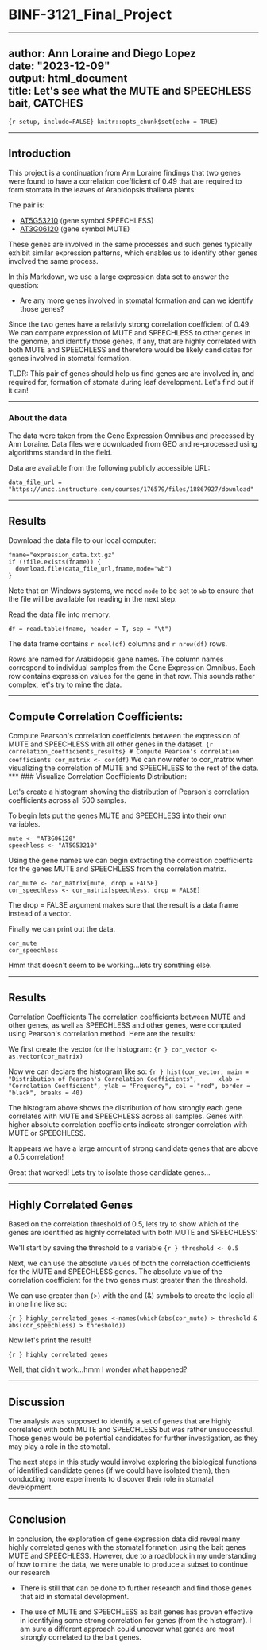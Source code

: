 # BINF-3121_Final_Project
---
author: Ann Loraine and Diego Lopez <br/>
date: "2023-12-09" <br/>
output: html_document <br/>
title: Let's see what the MUTE and SPEECHLESS bait, CATCHES <br/>
---

`{r setup, include=FALSE} knitr::opts_chunk$set(echo = TRUE)`

------------------------------------------------------------------------

## Introduction

This project is a continuation from Ann Loraine findings that two genes
were found to have a correlation coefficient of 0.49 that are required
to form stomata in the leaves of Arabidopsis thaliana plants:

The pair is:

-   [AT5G53210](https://www.arabidopsis.org/servlets/TairObject?name=AT5G53210&type=locus)
    (gene symbol SPEECHLESS)
-   [AT3G06120](https://www.arabidopsis.org/servlets/TairObject?name=AT3G06120&type=locus)
    (gene symbol MUTE)

These genes are involved in the same processes and such genes typically
exhibit similar expression patterns, which enables us to identify other
genes involved the same process.

In this Markdown, we use a large expression data set to answer the
question:

-   Are any more genes involved in stomatal formation and can we
    identify those genes?

Since the two genes have a relativly strong correlation coefficient of
0.49. We can compare expression of MUTE and SPEECHLESS to other genes in
the genome, and identify those genes, if any, that are highly correlated
with both MUTE and SPEECHLESS and therefore would be likely candidates
for genes involved in stomatal formation.

TLDR: This pair of genes should help us find genes are are involved in,
and required for, formation of stomata during leaf development. Let's
find out if it can!

------------------------------------------------------------------------

### About the data

The data were taken from the Gene Expression Omnibus and processed by
Ann Loraine. Data files were downloaded from GEO and re-processed using
algorithms standard in the field.

Data are available from the following publicly accessible URL:

``` {r}
data_file_url = "https://uncc.instructure.com/courses/176579/files/18867927/download"
```

------------------------------------------------------------------------

## Results

Download the data file to our local computer:

``` {r}
fname="expression_data.txt.gz"
if (!file.exists(fname)) {
  download.file(data_file_url,fname,mode="wb")
}
```

Note that on Windows systems, we need `mode` to be set to `wb` to ensure
that the file will be available for reading in the next step.

Read the data file into memory:

``` {r}
df = read.table(fname, header = T, sep = "\t")
```

The data frame contains `r ncol(df)` columns and `r nrow(df)` rows.

Rows are named for Arabidopsis gene names. The column names correspond
to individual samples from the Gene Expression Omnibus. Each row
contains expression values for the gene in that row. This sounds rather
complex, let's try to mine the data.

------------------------------------------------------------------------

## Compute Correlation Coefficients:

Compute Pearson's correlation coefficients between the expression of
MUTE and SPEECHLESS with all other genes in the dataset.
`{r correlation_coefficients_results} # Compute Pearson's correlation coefficients cor_matrix <- cor(df)`
We can now refer to cor_matrix when visualizing the correlation of MUTE
and SPEECHLESS to the rest of the data. \*\*\* \### Visualize
Correlation Coefficients Distribution:

Let's create a histogram showing the distribution of Pearson's
correlation coefficients across all 500 samples.

To begin lets put the genes MUTE and SPEECHLESS into their own
variables.

``` {r}
mute <- "AT3G06120"  
speechless <- "AT5G53210"  
```

Using the gene names we can begin extracting the correlation
coefficients for the genes MUTE and SPEECHLESS from the correlation
matrix.

``` {r}
cor_mute <- cor_matrix[mute, drop = FALSE]
cor_speechless <- cor_matrix[speechless, drop = FALSE]
```

The drop = FALSE argument makes sure that the result is a data frame
instead of a vector.

Finally we can print out the data.

``` {r}
cor_mute
cor_speechless
```

Hmm that doesn't seem to be working...lets try somthing else.

------------------------------------------------------------------------

## Results

Correlation Coefficients The correlation coefficients between MUTE and
other genes, as well as SPEECHLESS and other genes, were computed using
Pearson's correlation method. Here are the results:

We first create the vector for the histogram:
`{r } cor_vector <- as.vector(cor_matrix)`

Now we can declare the histogram like so:
`{r } hist(cor_vector, main = "Distribution of Pearson's Correlation Coefficients",      xlab = "Correlation Coefficient", ylab = "Frequency", col = "red", border = "black", breaks = 40)`

The histogram above shows the distribution of how strongly each gene
correlates with MUTE and SPEECHLESS across all samples. Genes with
higher absolute correlation coefficients indicate stronger correlation
with MUTE or SPEECHLESS.

It appears we have a large amount of strong candidate genes that are
above a 0.5 correlation!

Great that worked! Lets try to isolate those candidate genes...

------------------------------------------------------------------------

## Highly Correlated Genes

Based on the correlation threshold of 0.5, lets try to show which of the
genes are identified as highly correlated with both MUTE and SPEECHLESS:

We'll start by saving the threshold to a variable
`{r } threshold <- 0.5`

Next, we can use the absolute values of both the correlaction
coefficients for the MUTE and SPEECHLESS genes. The absolute value of
the correlation coefficient for the two genes must greater than the
threshold.

We can use greater than (\>) with the and (&) symbols to create the
logic all in one line like so:

`{r } highly_correlated_genes <-names(which(abs(cor_mute) > threshold & abs(cor_speechless) > threshold))`

Now let's print the result!

`{r } highly_correlated_genes`

Well, that didn't work...hmm I wonder what happened?

------------------------------------------------------------------------

## Discussion

The analysis was supposed to identify a set of genes that are highly
correlated with both MUTE and SPEECHLESS but was rather unsuccessful.
Those genes would be potential candidates for further investigation, as
they may play a role in the stomatal.

The next steps in this study would involve exploring the biological
functions of identified candidate genes (if we could have isolated
them), then conducting more experiments to discover their role in
stomatal development.

------------------------------------------------------------------------

## Conclusion

In conclusion, the exploration of gene expression data did reveal many
highly correlated genes with the stomatal formation using the bait genes
MUTE and SPEECHLESS. However, due to a roadblock in my understanding of
how to mine the data, we were unable to produce a subset to continue our
research

-   There is still that can be done to further research and find those
    genes that aid in stomatal development.

-   The use of MUTE and SPEECHLESS as bait genes has proven effective in
    identifying some strong correlation for genes (from the histogram).
    I am sure a different approach could uncover what genes are most
    strongly correlated to the bait genes.
